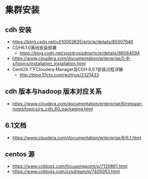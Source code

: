 # 集群安装
##  cdh 安装
*   https://blog.csdn.net/u010003835/article/details/85007946
*   CDH6.1.0离线安装部署
    -   https://blog.csdn.net/xsjzdrxsjzdr/article/details/86064094
*   https://www.cloudera.com/documentation/enterprise/5-8-x/topics/installation_installation.html
*   CentOS 7下Cloudera Manager及CDH 6.0.1安装过程详解
    -   http://blog.51cto.com/wzlinux/2321433

## cdh 版本与hadoop 版本对应关系
*   https://www.cloudera.com/documentation/enterprise/6/release-notes/topics/rg_cdh_60_packaging.html

## 6.1文档
*   https://www.cloudera.com/documentation/enterprise/6/6.1.html
##

##  centos 源
*   https://www.cnblogs.com/focusonepoint/p/7120861.html
*   https://www.cnblogs.com/zzsdream/p/7405083.html